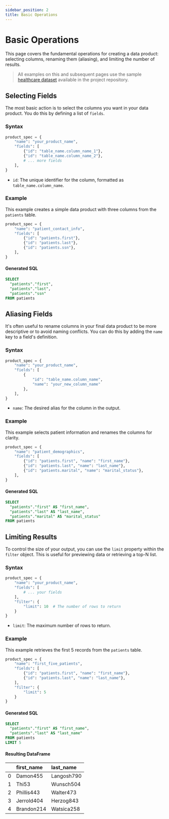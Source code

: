 ```yaml
---
sidebar_position: 2
title: Basic Operations
---
```


# Basic Operations

This page covers the fundamental operations for creating a data product: selecting columns, renaming them (aliasing), and limiting the number of results.

> All examples on this and subsequent pages use the sample [healthcare dataset](https-://github.com/Intugle/data-tools/tree/main/sample_data/healthcare) available in the project repository.

## Selecting Fields

The most basic action is to select the columns you want in your data product. You do this by defining a list of `fields`.

### Syntax

```python
product_spec = {
    "name": "your_product_name",
    "fields": [
        {"id": "table_name.column_name_1"},
        {"id": "table_name.column_name_2"},
        # ... more fields
    ],
}
```

-   `id`: The unique identifier for the column, formatted as `table_name.column_name`.

### Example

This example creates a simple data product with three columns from the `patients` table.

```python
product_spec = {
    "name": "patient_contact_info",
    "fields": [
        {"id": "patients.first"},
        {"id": "patients.last"},
        {"id": "patients.ssn"},
    ],
}
```

#### Generated SQL

```sql
SELECT
  "patients"."first",
  "patients"."last",
  "patients"."ssn"
FROM patients
```

## Aliasing Fields

It's often useful to rename columns in your final data product to be more descriptive or to avoid naming conflicts. You can do this by adding the `name` key to a field's definition.

### Syntax

```python
product_spec = {
    "name": "your_product_name",
    "fields": [
        {
            "id": "table_name.column_name",
            "name": "your_new_column_name"
        },
    ],
}
```

-   `name`: The desired alias for the column in the output.

### Example

This example selects patient information and renames the columns for clarity.

```python
product_spec = {
    "name": "patient_demographics",
    "fields": [
        {"id": "patients.first", "name": "first_name"},
        {"id": "patients.last", "name": "last_name"},
        {"id": "patients.marital", "name": "marital_status"},
    ],
}
```

#### Generated SQL

```sql
SELECT
  "patients"."first" AS "first_name",
  "patients"."last" AS "last_name",
  "patients"."marital" AS "marital_status"
FROM patients
```

## Limiting Results

To control the size of your output, you can use the `limit` property within the `filter` object. This is useful for previewing data or retrieving a top-N list.

### Syntax

```python
product_spec = {
    "name": "your_product_name",
    "fields": [
        # ... your fields
    ],
    "filter": {
        "limit": 10  # The number of rows to return
    }
}
```

-   `limit`: The maximum number of rows to return.

### Example

This example retrieves the first 5 records from the `patients` table.

```python
product_spec = {
    "name": "first_five_patients",
    "fields": [
        {"id": "patients.first", "name": "first_name"},
        {"id": "patients.last", "name": "last_name"},
    ],
    "filter": {
        "limit": 5
    }
}
```

#### Generated SQL

```sql
SELECT
  "patients"."first" AS "first_name",
  "patients"."last" AS "last_name"
FROM patients
LIMIT 5
```

#### Resulting DataFrame

| | first_name | last_name |
|---:|:---|:---|
| 0 | Damon455 | Langosh790 |
| 1 | Thi53 | Wunsch504 |
| 2 | Phillis443 | Walter473 |
| 3 | Jerrold404 | Herzog843 |
| 4 | Brandon214 | Watsica258 |
